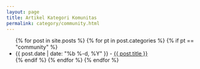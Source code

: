 ```yaml
---
layout: page
title: Artikel Kategori Komunitas
permalink: category/community.html
---
```


<ul> 
  {% for post in site.posts %}
     {% for pt in post.categories %}
      {% if pt == "community" %}
        <li>
          {{ post.date | date: "%b %-d, %Y" }} - <a href="{{ post.url }}">{{ post.title }}</a>
        </li>
      {% endif %}  
   {% endfor %} 
  {% endfor %}
</ul>  
